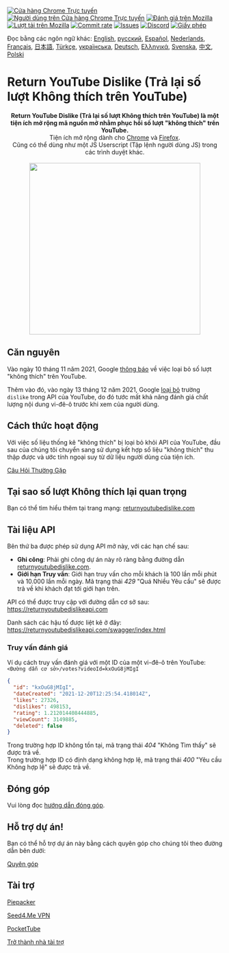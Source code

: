 [![Cửa hàng Chrome Trực tuyến](https://img.shields.io/chrome-web-store/stars/gebbhagfogifgggkldgodflihgfeippi?label=Đánh%20giá%20Chrome&style=flat&logo=google)](https://chrome.google.com/webstore/detail/youtube-dislike-button/gebbhagfogifgggkldgodflihgfeippi/?hl=vi)
[![Người dùng trên Cửa hàng Chrome Trực tuyến](https://img.shields.io/chrome-web-store/users/gebbhagfogifgggkldgodflihgfeippi?label=Người%20dùng%20Chrome&style=flat&logo=google)](https://chrome.google.com/webstore/detail/youtube-dislike-button/gebbhagfogifgggkldgodflihgfeippi/?hl=vi)
[![Đánh giá trên Mozilla](https://img.shields.io/amo/stars/return-youtube-dislikes?label=Đánh%20giá%20Firefox&style=flat&logo=firefox)](https://addons.mozilla.org/vi/firefox/addon/return-youtube-dislikes/)
[![Lượt tải trên Mozilla](https://img.shields.io/amo/users/return-youtube-dislikes?label=Người%20dùng%20Firefox&style=flat&logo=firefox)](https://addons.mozilla.org/vi/firefox/addon/return-youtube-dislikes/)
[![Commit rate](https://img.shields.io/github/commit-activity/m/Anarios/return-youtube-dislike?label=Commits&style=flat)](https://github.com/Anarios/return-youtube-dislike/commits/main)
[![Issues](https://img.shields.io/github/issues/Anarios/return-youtube-dislike?style=flat&label=Issues)](https://github.com/Anarios/return-youtube-dislike/issues)
[![Discord](https://img.shields.io/discord/909435648170160229?label=Discord&style=flat&logo=discord)](https://discord.gg/UMxyMmCgfF)
[![Giấy phép](https://img.shields.io/badge/License-GPLv3-blue.svg?label=Giấy%20phép&style=flat)](https://github.com/Anarios/return-youtube-dislike/blob/main/LICENSE)


Đọc bằng các ngôn ngữ khác: [English](README.md), [русский](READMEru.md), [Español](READMEes.md), [Nederlands](READMEnl.md), [Français](READMEfr.md), [日本語](READMEja.md), [Türkçe](READMEtr.md), [українська](READMEuk.md), [Deutsch](READMEde.md), [Ελληνικά](READMEgr.md), [Svenska](READMEsv.md), [中文](READMEcn.md), [Polski](READMEpl.md)



# Return YouTube Dislike (Trả lại số lượt Không thích trên YouTube)

<p align="center">
    <b>Return YouTube Dislike (Trả lại số lượt Không thích trên YouTube) là một tiện ích mở rộng mã nguồn mở nhằm phục hồi số lượt "không thích" trên YouTube.</b><br>
    Tiện ích mở rộng dành cho <a href="https://chrome.google.com/webstore/detail/youtube-dislike-button/gebbhagfogifgggkldgodflihgfeippi/?hl=vi">Chrome</a> và <a href="https://addons.mozilla.org/vi/firefox/addon/return-youtube-dislikes/">Firefox</a>.<br>
    Cũng có thể dùng như một JS Userscript (Tập lệnh người dùng JS) trong các trình duyệt khác.<br><br>
    <img width="400px" src="https://user-images.githubusercontent.com/18729296/141743755-2be73297-250e-4cd1-ac93-8978c5a39d10.png"/>
</p>

## Căn nguyên <!-- ## The Story -->

Vào ngày 10 tháng 11 năm 2021, Google [thông báo](https://blog.youtube/news-and-events/update-to-youtube/) về việc loại bỏ số lượt "không thích" trên YouTube.

Thêm vào đó, vào ngày 13 tháng 12 năm 2021, Google [loại bỏ](https://support.google.com/youtube/thread/134791097/update-to-youtube-dislike-counts) trường `dislike` trong API của YouTube, do đó tước mất khả năng đánh giá chất lượng nội dung vi-đê-ô trước khi xem của người dùng.

## Cách thức hoạt động <!-- ## What it Does -->

Với việc số liệu thống kê "không thích" bị loại bỏ khỏi API của YouTube, đầu sau của chúng tôi chuyển sang sử dụng kết hợp số liệu "không thích" thu thập được và ước tính ngoại suy từ dữ liệu người dùng của tiện ích.

[Câu Hỏi Thường Gặp](https://github.com/Anarios/return-youtube-dislike/blob/main/Docs/FAQvn.md)

## Tại sao số lượt Không thích lại quan trọng <!-- ## Why it Matters -->

Bạn có thể tìm hiểu thêm tại trang mạng: [returnyoutubedislike.com](https://www.returnyoutubedislike.com/)

## Tài liệu API <!-- ## API documentation -->

Bên thứ ba được phép sử dụng API mở này, với các hạn chế sau:

- **Ghi công**: Phải ghi công dự án này rõ ràng bằng đường dẫn [returnyoutubedislike.com](https://returnyoutubedislike.com/).
- **Giới hạn Truy vấn**: Giới hạn truy vấn cho mỗi khách là 100 lần mỗi phút và 10.000 lần mỗi ngày. Mã trạng thái _429_ "Quá Nhiều Yêu cầu" sẽ được trả về khi khách đạt tới giới hạn trên.

API có thể được truy cập với đường dẫn cơ sở sau:  
https://returnyoutubedislikeapi.com

Danh sách các hậu tố được liệt kê ở đây:  
https://returnyoutubedislikeapi.com/swagger/index.html

### Truy vấn đánh giá <!-- ### Get votes -->

Ví dụ cách truy vấn đánh giá với một ID của một vi-đê-ô trên YouTube:  
`<Đường dẫn cơ sở>/votes?videoId=kxOuG8jMIgI`

```json
{
  "id": "kxOuG8jMIgI",
  "dateCreated": "2021-12-20T12:25:54.418014Z",
  "likes": 27326,
  "dislikes": 498153,
  "rating": 1.212014408444885,
  "viewCount": 3149885,
  "deleted": false
}
```

Trong trường hợp ID không tồn tại, mã trạng thái _404_ "Không Tìm thấy" sẽ được trả về.  
Trong trường hợp ID có định dạng không hợp lệ, mã trạng thái _400_ "Yêu cầu Không hợp lệ" sẽ được trả về.

<!---
## Tài liệu API

Bạn có thể xem tất cả tài liệu trên trang của chúng tôi.
[https://returnyoutubedislike.com/docs/](https://returnyoutubedislike.com/docs/) -->

## Đóng góp <!-- ## Contributing -->

Vui lòng đọc [hướng dẫn đóng góp](https://github.com/Anarios/return-youtube-dislike/blob/main/CONTRIBUTINGvn.md).

## Hỗ trợ dự án! <!-- ## Support this project! -->

Bạn có thể hỗ trợ dự án này bằng cách quyên góp cho chúng tôi theo đường dẫn bên dưới:

[Quyên góp](https://returnyoutubedislike.com/donate)

## Tài trợ <!-- ## Sponsors -->

[Piepacker](https://piepacker.com)

[Seed4.Me VPN](https://www.seed4.me/users/register?gift=ReturnYoutubeDislike)

[PocketTube](https://yousub.info/?utm_source=returnyoutubedislike)

[Trở thành nhà tài trợ](https://www.patreon.com/join/returnyoutubedislike/checkout?rid=8008601)
